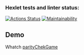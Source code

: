### Hexlet tests and linter status:

[![Actions Status](https://github.com/Weadmead/frontend-project-44/actions/workflows/hexlet-check.yml/badge.svg)](https://github.com/Weadmead/frontend-project-44/actions)
[![Maintainability](https://api.codeclimate.com/v1/badges/1522e0bd425885e1fd53/maintainability)](https://codeclimate.com/github/Weadmead/frontend-project-44/maintainability)

## Demo

Whatch [parityChekGame](https://asciinema.org/a/A9hBKiDqBsERTUZFXNa19pfU7)
